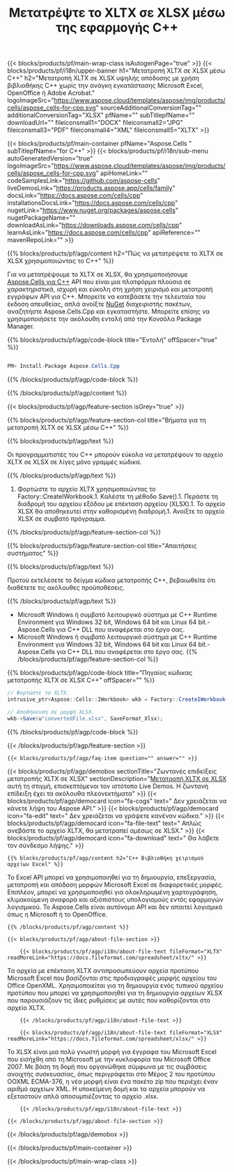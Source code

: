 ﻿---
title: Μετατρέψτε το XLTX σε XLSX μέσω της εφαρμογής C++ 
url: /el/cpp/conversion/xltx-to-xlsx/ 
description: Δείγμα κώδικα μετατροπής C++ για έγγραφο XLTX σε μορφή XLSX. Οι προγραμματιστές μπορούν να χρησιμοποιήσουν αυτόν τον πηγαίο κώδικα για ομαδική μετατροπή XLTX σε XLSX σε οποιαδήποτε εφαρμογή C++.
---
{{< blocks/products/pf/main-wrap-class isAutogenPage="true" >}}
{{< blocks/products/pf/i18n/upper-banner h1="Μετατροπή XLTX σε XLSX μέσω C++" h2="Μετατροπή XLTX σε XLSX υψηλής απόδοσης με χρήση βιβλιοθήκης C++ χωρίς την ανάγκη εγκατάστασης Microsoft Excel, OpenOffice ή Adobe Acrobat." logoImageSrc="https://www.aspose.cloud/templates/aspose/img/products/cells/aspose_cells-for-cpp.svg" sourceAdditionalConversionTag="" additionalConversionTag="XLSX" pfName="" subTitlepfName="" downloadUrl="" fileiconsmall1="DOCX" fileiconsmall2="JPG" fileiconsmall3="PDF" fileiconsmall4="XML" fileiconsmall5="XLTX" >}}

{{< blocks/products/pf/main-container pfName="Aspose.Cells " subTitlepfName="for C++" >}}
{{< blocks/products/pf/i18n/sub-menu autoGeneratedVersion="true" logoImageSrc="https://www.aspose.cloud/templates/aspose/img/products/cells/aspose_cells-for-cpp.svg" apiHomeLink="" codeSamplesLink="https://github.com/aspose-cells" liveDemosLink="https://products.aspose.app/cells/family" docsLink="https://docs.aspose.com/cells/cpp" installationsDocsLink="https://docs.aspose.com/cells/cpp" nugetLink="https://www.nuget.org/packages/aspose.cells" nugetPackageName="" downloadAsLink="https://downloads.aspose.com/cells/cpp" learnAsLink="https://docs.aspose.com/cells/cpp" apiReference="" mavenRepoLink="" >}}

{{% blocks/products/pf/agp/content h2="Πώς να μετατρέψετε το XLTX σε XLSX χρησιμοποιώντας το C++" %}}

 Για να μετατρέψουμε το XLTX σε XLSX, θα χρησιμοποιήσουμε
 [Aspose.Cells για C++](https://products.aspose.com/cells/cpp) 
 API που είναι μια πλατφόρμα πλούσια σε χαρακτηριστικά, ισχυρή και εύκολη στη χρήση χειρισμό και μετατροπή εγγράφων API για C++. Μπορείτε να κατεβάσετε την τελευταία του έκδοση απευθείας, απλά ανοίξτε
 [NuGet](https://www.nuget.org/packages/aspose.cells) 
 διαχειριστής πακέτων, αναζητήστε
 Aspose.Cells.Cpp 
 και εγκαταστήστε. Μπορείτε επίσης να χρησιμοποιήσετε την ακόλουθη εντολή από την Κονσόλα Package Manager.

{{% blocks/products/pf/agp/code-block title="Εντολή" offSpacer="true" %}}

```cs

PM> Install-Package Aspose.Cells.Cpp


```

{{% /blocks/products/pf/agp/code-block %}}

{{% /blocks/products/pf/agp/content %}}

{{< blocks/products/pf/agp/feature-section isGrey="true" >}}

{{% blocks/products/pf/agp/feature-section-col title="Βήματα για τη μετατροπή XLTX σε XLSX μέσω C++" %}}

{{% blocks/products/pf/agp/text %}}

 Οι προγραμματιστές του C++ μπορούν εύκολα να μετατρέψουν το αρχείο XLTX σε XLSX σε λίγες μόνο γραμμές κώδικα.

{{% /blocks/products/pf/agp/text %}}

1. Φορτώστε το αρχείο XLTX χρησιμοποιώντας το Factory::CreateIWorkbook.1. Καλέστε τη μέθοδο Save().1. Περάστε τη διαδρομή του αρχείου εξόδου με επέκταση αρχείου (XLSX).1. Το αρχείο XLSX θα αποθηκευτεί στην καθορισμένη διαδρομή.1. Ανοίξτε το αρχείο XLSX σε συμβατό πρόγραμμα.

{{% /blocks/products/pf/agp/feature-section-col %}}

{{% blocks/products/pf/agp/feature-section-col title="Απαιτήσεις συστήματος" %}}

{{% blocks/products/pf/agp/text %}}

 Προτού εκτελέσετε το δείγμα κώδικα μετατροπής C++, βεβαιωθείτε ότι διαθέτετε τις ακόλουθες προϋποθέσεις.

{{% /blocks/products/pf/agp/text %}}

- Microsoft Windows ή συμβατό λειτουργικό σύστημα με C++ Runtime Environment για Windows 32 bit, Windows 64 bit και Linux 64 bit.- Aspose.Cells για C++ DLL που αναφέρεται στο έργο σας.
- Microsoft Windows ή συμβατό λειτουργικό σύστημα με C++ Runtime Environment για Windows 32 bit, Windows 64 bit και Linux 64 bit.- Aspose.Cells για C++ DLL που αναφέρεται στο έργο σας.
{{% /blocks/products/pf/agp/feature-section-col %}}

{{% blocks/products/pf/agp/code-block title="Πηγαίος κώδικας μετατροπής XLTX σε XLSX C++" offSpacer="" %}}

```cs
// Φορτώστε το XLTX.
intrusive_ptr<Aspose::Cells::IWorkbook> wkb = Factory::CreateIWorkbook(u"sourceFile.xltx");

// Αποθήκευση σε μορφή XLSX.
wkb->Save(u"convertedFile.xlsx", SaveFormat_Xlsx);


```

{{% /blocks/products/pf/agp/code-block %}}

{{< /blocks/products/pf/agp/feature-section >}}

    {{< blocks/products/pf/agp/faq-item question="" answer="" >}}
 

<!-- aboutfile Starts -->

{{< blocks/products/pf/agp/demobox sectionTitle="Ζωντανές επιδείξεις μετατροπής XLTX σε XLSX" sectionDescription="[Μετατροπή XLTX σε XLSX](https://products.aspose.app/cells/conversion/xltx-to-xlsx) αυτή τη στιγμή, επισκεπτόμενοι τον ιστότοπο Live Demos. Η ζωντανή επίδειξη έχει τα ακόλουθα πλεονεκτήματα" >}}
        {{< blocks/products/pf/agp/democard icon="fa-cogs" text=" Δεν χρειάζεται να κάνετε λήψη του Aspose API." >}}
        {{< blocks/products/pf/agp/democard icon="fa-edit" text=" Δεν χρειάζεται να γράψετε κανέναν κώδικα." >}}
        {{< blocks/products/pf/agp/democard icon="fa-file-text" text=" Απλώς ανεβάστε το αρχείο XLTX, θα μετατραπεί αμέσως σε XLSX." >}}
        {{< blocks/products/pf/agp/democard icon="fa-download" text=" Θα λάβετε τον σύνδεσμο λήψης." >}}

    {{% blocks/products/pf/agp/content h2="C++ Βιβλιοθήκη χειρισμού αρχείων Excel" %}}

 Το Excel API μπορεί να χρησιμοποιηθεί για τη δημιουργία, επεξεργασία, μετατροπή και απόδοση μορφών Microsoft Excel σε διαφορετικές μορφές. Επιπλέον, μπορεί να χρησιμοποιηθεί για ολοκληρωμένη χαρτογράφηση, κλιμακούμενη αναφορά και αξιόπιστους υπολογισμούς εντός εφαρμογών λογισμικού. Το Aspose.Cells είναι αυτόνομο API και δεν απαιτεί λογισμικό όπως η Microsoft ή το OpenOffice.  



    {{% /blocks/products/pf/agp/content %}}

    {{< blocks/products/pf/agp/about-file-section >}}

        {{< blocks/products/pf/agp/i18n/about-file-text fileFormat="XLTX" readMoreLink="https://docs.fileformat.com/spreadsheet/xltx/" >}}

Τα αρχεία με επέκταση XLTX αντιπροσωπεύουν αρχεία προτύπου Microsoft Excel που βασίζονται στις προδιαγραφές μορφής αρχείου του Office OpenXML. Χρησιμοποιείται για τη δημιουργία ενός τυπικού αρχείου προτύπου που μπορεί να χρησιμοποιηθεί για τη δημιουργία αρχείων XLSX που παρουσιάζουν τις ίδιες ρυθμίσεις με αυτές που καθορίζονται στο αρχείο XLTX.

        {{< /blocks/products/pf/agp/i18n/about-file-text >}}

        {{< blocks/products/pf/agp/i18n/about-file-text fileFormat="XLSX" readMoreLink="https://docs.fileformat.com/spreadsheet/xlsx/" >}}

Το XLSX είναι μια πολύ γνωστή μορφή για έγγραφα του Microsoft Excel που εισήχθη από τη Microsoft με την κυκλοφορία του Microsoft Office 2007. Με βάση τη δομή που οργανώθηκε σύμφωνα με τις συμβάσεις ανοιχτής συσκευασίας, όπως περιγράφεται στο Μέρος 2 του προτύπου OOXML ECMA-376, η νέα μορφή είναι ένα πακέτο zip που περιέχει έναν αριθμό αρχείων XML. Η υποκείμενη δομή και τα αρχεία μπορούν να εξεταστούν απλά αποσυμπιέζοντας το αρχείο .xlsx.

        {{< /blocks/products/pf/agp/i18n/about-file-text >}}

    {{< /blocks/products/pf/agp/about-file-section >}}

{{< /blocks/products/pf/agp/demobox >}}

<!-- aboutfile Ends -->



{{< /blocks/products/pf/main-container >}}
    
{{< /blocks/products/pf/main-wrap-class >}}